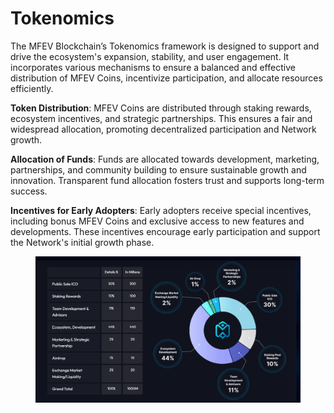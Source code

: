 # Tokenomics

The MFEV Blockchain’s Tokenomics framework is designed to support and drive the ecosystem's expansion, stability, and user engagement. It incorporates various mechanisms to ensure a balanced and effective distribution of MFEV Coins, incentivize participation, and allocate resources efficiently.&#x20;

&#x20;**Token Distribution**: MFEV Coins are distributed through staking rewards, ecosystem incentives, and strategic partnerships. This ensures a  fair and widespread allocation, promoting decentralized participation and Network growth.&#x20;

&#x20;**Allocation of Funds**: Funds are allocated towards development, marketing, partnerships, and community building to ensure sustainable growth and innovation. Transparent fund allocation fosters trust and supports long-term success.&#x20;

&#x20;**Incentives for Early Adopters**: Early adopters receive special incentives, including bonus MFEV Coins and exclusive access to new features and developments. These incentives encourage early participation and support the Network's initial growth phase.

<figure><img src="../.gitbook/assets/payscan screen shot.png" alt=""><figcaption></figcaption></figure>
